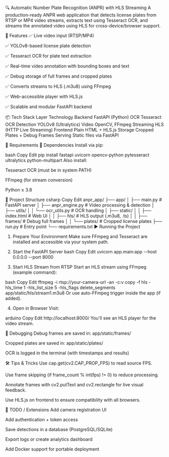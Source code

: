 🔍 Automatic Number Plate Recognition (ANPR) with HLS Streaming
A production-ready ANPR web application that detects license plates from RTSP or MP4 video streams, extracts text using Tesseract OCR, and streams the annotated video using HLS for cross-device/browser support.

🚀 Features
✅ Live video input (RTSP/MP4)

✅ YOLOv8-based license plate detection

✅ Tesseract OCR for plate text extraction

✅ Real-time video annotation with bounding boxes and text

✅ Debug storage of full frames and cropped plates

✅ Converts streams to HLS (.m3u8) using FFmpeg

✅ Web-accessible player with HLS.js

✅ Scalable and modular FastAPI backend

📦 Tech Stack
Layer	Technology
Backend	FastAPI (Python)
OCR	Tesseract OCR
Detection	YOLOv8 (Ultralytics)
Video	OpenCV, FFmpeg
Streaming	HLS (HTTP Live Streaming)
Frontend	Plain HTML + HLS.js
Storage	Cropped Plates + Debug Frames
Serving	Static files via FastAPI

🧰 Requirements
🔧 Dependencies
Install via pip:

bash
Copy
Edit
pip install fastapi uvicorn opencv-python pytesseract ultralytics python-multipart
Also install:

Tesseract OCR (must be in system PATH)

FFmpeg (for stream conversion)

Python ≥ 3.8

📂 Project Structure
csharp
Copy
Edit
anpr_app/
├── app/
│   ├── main.py                # FastAPI server
│   ├── anpr_engine.py         # Video processing & detection
│   ├── utils/
│   │   └── ocr_utils.py       # OCR handling
│   ├── static/
│   │   ├── index.html         # Web UI
│   │   ├── hls/               # HLS output (.m3u8, .ts)
│   │   ├── frames/            # Debug full frames
│   │   └── plates/            # Cropped license plates
├── run.py                     # Entry point
└── requirements.txt
▶️ Running the Project
1. Prepare Your Environment
Make sure FFmpeg and Tesseract are installed and accessible via your system path.

2. Start the FastAPI Server
bash
Copy
Edit
uvicorn app.main:app --host 0.0.0.0 --port 8000
3. Start HLS Stream from RTSP
Start an HLS stream using FFmpeg (example command):

bash
Copy
Edit
ffmpeg -i rtsp://your-camera-url -an -c:v copy -f hls -hls_time 1 -hls_list_size 5 -hls_flags delete_segments app/static/hls/stream1.m3u8
Or use auto-FFmpeg trigger inside the app (if added).

4. Open in Browser
Visit:

arduino
Copy
Edit
http://localhost:8000/
You'll see an HLS player for the video stream.

🧪 Debugging
Debug frames are saved in: app/static/frames/

Cropped plates are saved in: app/static/plates/

OCR is logged in the terminal (with timestamps and results)

🛠️ Tips & Tricks
Use cap.get(cv2.CAP_PROP_FPS) to read source FPS.

Use frame skipping (if frame_count % int(fps) != 0) to reduce processing.

Annotate frames with cv2.putText and cv2.rectangle for live visual feedback.

Use HLS.js on frontend to ensure compatibility with all browsers.

📌 TODO / Extensions
 Add camera registration UI

 Add authentication + token access

 Save detections in a database (PostgreSQL/SQLite)

 Export logs or create analytics dashboard

 Add Docker support for portable deployment










